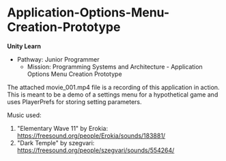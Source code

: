 # Application-Options-Menu-Creation-Prototype
**Unity Learn** 
* Pathway: Junior Programmer 
	* Mission: Programming Systems and Architecture - Application Options Menu Creation Prototype

The attached movie_001.mp4 file is a recording of this application in action.
This is meant to be a demo of a settings menu for a hypothetical game and uses PlayerPrefs for storing setting parameters.

Music used:
1. "Elementary Wave 11" by Erokia: https://freesound.org/people/Erokia/sounds/183881/
2. "Dark Temple" by szegvari: https://freesound.org/people/szegvari/sounds/554264/

